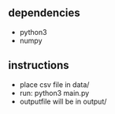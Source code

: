 ## dependencies
* python3
* numpy

## instructions
- place csv file in data/
- run: python3 main.py
- outputfile will be in output/